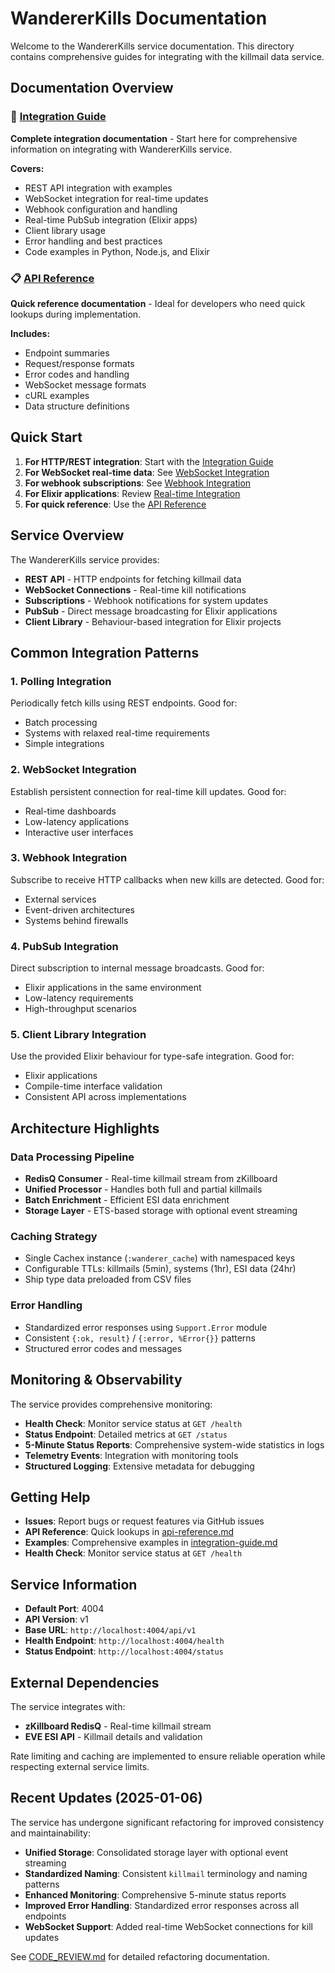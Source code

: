 # WandererKills Documentation

Welcome to the WandererKills service documentation. This directory contains comprehensive guides for integrating with the killmail data service.

## Documentation Overview

### 📖 [Integration Guide](integration-guide.md)

**Complete integration documentation** - Start here for comprehensive information on integrating with WandererKills service.

**Covers:**

- REST API integration with examples
- WebSocket integration for real-time updates
- Webhook configuration and handling
- Real-time PubSub integration (Elixir apps)
- Client library usage
- Error handling and best practices
- Code examples in Python, Node.js, and Elixir

### 📋 [API Reference](api-reference.md)

**Quick reference documentation** - Ideal for developers who need quick lookups during implementation.

**Includes:**

- Endpoint summaries
- Request/response formats
- Error codes and handling
- WebSocket message formats
- cURL examples
- Data structure definitions

## Quick Start

1. **For HTTP/REST integration**: Start with the [Integration Guide](integration-guide.md#rest-api-integration)
2. **For WebSocket real-time data**: See [WebSocket Integration](integration-guide.md#websocket-integration)
3. **For webhook subscriptions**: See [Webhook Integration](integration-guide.md#webhook-integration)
4. **For Elixir applications**: Review [Real-time Integration](integration-guide.md#real-time-integration-elixir-applications)
5. **For quick reference**: Use the [API Reference](api-reference.md)

## Service Overview

The WandererKills service provides:

- **REST API** - HTTP endpoints for fetching killmail data
- **WebSocket Connections** - Real-time kill notifications
- **Subscriptions** - Webhook notifications for system updates
- **PubSub** - Direct message broadcasting for Elixir applications
- **Client Library** - Behaviour-based integration for Elixir projects

## Common Integration Patterns

### 1. Polling Integration

Periodically fetch kills using REST endpoints. Good for:

- Batch processing
- Systems with relaxed real-time requirements
- Simple integrations

### 2. WebSocket Integration

Establish persistent connection for real-time kill updates. Good for:

- Real-time dashboards
- Low-latency applications
- Interactive user interfaces

### 3. Webhook Integration

Subscribe to receive HTTP callbacks when new kills are detected. Good for:

- External services
- Event-driven architectures
- Systems behind firewalls

### 4. PubSub Integration

Direct subscription to internal message broadcasts. Good for:

- Elixir applications in the same environment
- Low-latency requirements
- High-throughput scenarios

### 5. Client Library Integration

Use the provided Elixir behaviour for type-safe integration. Good for:

- Elixir applications
- Compile-time interface validation
- Consistent API across implementations

## Architecture Highlights

### Data Processing Pipeline
- **RedisQ Consumer** - Real-time killmail stream from zKillboard
- **Unified Processor** - Handles both full and partial killmails
- **Batch Enrichment** - Efficient ESI data enrichment
- **Storage Layer** - ETS-based storage with optional event streaming

### Caching Strategy
- Single Cachex instance (`:wanderer_cache`) with namespaced keys
- Configurable TTLs: killmails (5min), systems (1hr), ESI data (24hr)
- Ship type data preloaded from CSV files

### Error Handling
- Standardized error responses using `Support.Error` module
- Consistent `{:ok, result}` / `{:error, %Error{}}` patterns
- Structured error codes and messages

## Monitoring & Observability

The service provides comprehensive monitoring:

- **Health Check**: Monitor service status at `GET /health`
- **Status Endpoint**: Detailed metrics at `GET /status`
- **5-Minute Status Reports**: Comprehensive system-wide statistics in logs
- **Telemetry Events**: Integration with monitoring tools
- **Structured Logging**: Extensive metadata for debugging

## Getting Help

- **Issues**: Report bugs or request features via GitHub issues
- **API Reference**: Quick lookups in [api-reference.md](api-reference.md)
- **Examples**: Comprehensive examples in [integration-guide.md](integration-guide.md)
- **Health Check**: Monitor service status at `GET /health`

## Service Information

- **Default Port**: 4004
- **API Version**: v1
- **Base URL**: `http://localhost:4004/api/v1`
- **Health Endpoint**: `http://localhost:4004/health`
- **Status Endpoint**: `http://localhost:4004/status`

## External Dependencies

The service integrates with:

- **zKillboard RedisQ** - Real-time killmail stream
- **EVE ESI API** - Killmail details and validation

Rate limiting and caching are implemented to ensure reliable operation while respecting external service limits.

## Recent Updates (2025-01-06)

The service has undergone significant refactoring for improved consistency and maintainability:

- **Unified Storage**: Consolidated storage layer with optional event streaming
- **Standardized Naming**: Consistent `killmail` terminology and naming patterns
- **Enhanced Monitoring**: Comprehensive 5-minute status reports
- **Improved Error Handling**: Standardized error responses across all endpoints
- **WebSocket Support**: Added real-time WebSocket connections for kill updates

See [CODE_REVIEW.md](/CODE_REVIEW.md) for detailed refactoring documentation.